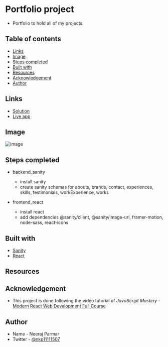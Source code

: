 # Portfolio project

- Portfolio to hold all of my projects.

## Table of contents

- [Links](#links)
- [Image](#image)
- [Steps completed](#steps-completed)
- [Built with](#built-with)
- [Resources](#resources)
- [Acknowledgement](#acknowledgement)
- [Author](#author)

## Links

- [Solution]()
- [Live app]()

## Image

![image]()

## Steps completed

- backend_sanity

  - install sanity
  - create sanity schemas for abouts, brands, contact, experiences, skills, testimonials, workExperience, works

- frontend_react

  - install react
  - add dependencies @sanity/client, @sanity/image-url, framer-motion, node-sass, react-icons

## Built with

- [Sanity](https://www.sanity.io/)
- [React](https://react.dev/)

## Resources

## Acknowledgement

- This project is done following the video tutorial of
*JavaScript Mastery* - [Modern React Web Development Full Course](https://www.youtube.com/watch?v=XxXyfkrP298)

## Author

- Name - Neeraj Parmar
- Twitter - [@nkp11111507](https://twitter.com/@nkp11111507)
